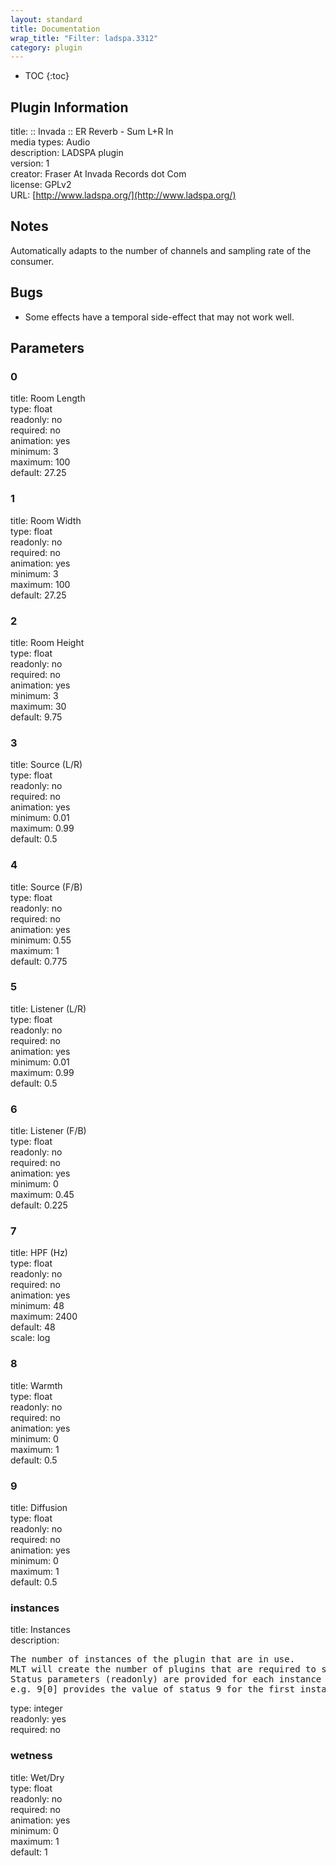 ```yaml
---
layout: standard
title: Documentation
wrap_title: "Filter: ladspa.3312"
category: plugin
---
```

* TOC
{:toc}

## Plugin Information

title: :: Invada :: ER Reverb - Sum L+R In  
media types:
Audio  
description: LADSPA plugin  
version: 1  
creator: Fraser At Invada Records dot Com  
license: GPLv2  
URL: [http://www.ladspa.org/](http://www.ladspa.org/)  

## Notes

Automatically adapts to the number of channels and sampling rate of the consumer.

## Bugs

* Some effects have a temporal side-effect that may not work well.


## Parameters

### 0

title: Room Length    
type: float  
readonly: no  
required: no  
animation: yes  
minimum: 3  
maximum: 100  
default: 27.25  

### 1

title: Room Width    
type: float  
readonly: no  
required: no  
animation: yes  
minimum: 3  
maximum: 100  
default: 27.25  

### 2

title: Room Height    
type: float  
readonly: no  
required: no  
animation: yes  
minimum: 3  
maximum: 30  
default: 9.75  

### 3

title: Source (L/R)    
type: float  
readonly: no  
required: no  
animation: yes  
minimum: 0.01  
maximum: 0.99  
default: 0.5  

### 4

title: Source (F/B)    
type: float  
readonly: no  
required: no  
animation: yes  
minimum: 0.55  
maximum: 1  
default: 0.775  

### 5

title: Listener (L/R)    
type: float  
readonly: no  
required: no  
animation: yes  
minimum: 0.01  
maximum: 0.99  
default: 0.5  

### 6

title: Listener (F/B)    
type: float  
readonly: no  
required: no  
animation: yes  
minimum: 0  
maximum: 0.45  
default: 0.225  

### 7

title: HPF (Hz)    
type: float  
readonly: no  
required: no  
animation: yes  
minimum: 48  
maximum: 2400  
default: 48  
scale: log  

### 8

title: Warmth    
type: float  
readonly: no  
required: no  
animation: yes  
minimum: 0  
maximum: 1  
default: 0.5  

### 9

title: Diffusion    
type: float  
readonly: no  
required: no  
animation: yes  
minimum: 0  
maximum: 1  
default: 0.5  

### instances

title: Instances    
description:
<pre>
The number of instances of the plugin that are in use.
MLT will create the number of plugins that are required to support the number of audio channels.
Status parameters (readonly) are provided for each instance and are accessed by specifying the instance number after the identifier (starting at zero).
e.g. 9[0] provides the value of status 9 for the first instance.
</pre>
type: integer  
readonly: yes  
required: no  

### wetness

title: Wet/Dry    
type: float  
readonly: no  
required: no  
animation: yes  
minimum: 0  
maximum: 1  
default: 1  

